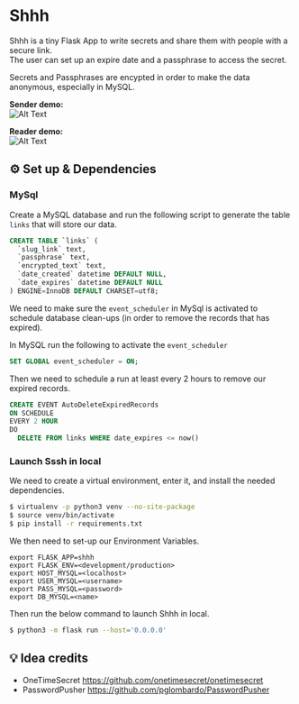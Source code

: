 # Shhh

Shhh is a tiny Flask App to write secrets and share them with people with a secure link.  
The user can set up an expire date and a passphrase to access the secret.    

Secrets and Passphrases are encypted in order to make the data anonymous, especially in MySQL.  

**Sender demo:**    
![Alt Text](https://github.com/smallwat3r/shhh/blob/master/demo/sender.gif)  

**Reader demo:**  
![Alt Text](https://github.com/smallwat3r/shhh/blob/master/demo/reader.gif)  


## ⚙️ Set up & Dependencies

### MySql 
Create a MySQL database and run the following script to generate the table `links` that will store our data.

```sql
CREATE TABLE `links` (
  `slug_link` text,
  `passphrase` text,
  `encrypted_text` text,
  `date_created` datetime DEFAULT NULL,
  `date_expires` datetime DEFAULT NULL
) ENGINE=InnoDB DEFAULT CHARSET=utf8;
```

We need to make sure the `event_scheduler` in MySql is activated to schedule database clean-ups (in order to remove the records that has expired).

In MySQL run the following to activate the `event_scheduler`

```sql
SET GLOBAL event_scheduler = ON;
```

Then we need to schedule a run at least every 2 hours to remove our expired records.
```sql
CREATE EVENT AutoDeleteExpiredRecords
ON SCHEDULE
EVERY 2 HOUR
DO 
  DELETE FROM links WHERE date_expires <= now()
```

### Launch Sssh in local
We need to create a virtual environment, enter it, and install the needed dependencies.
```sh
$ virtualenv -p python3 venv --no-site-package
$ source venv/bin/activate
$ pip install -r requirements.txt
```

We then need to set-up our Environment Variables.
```
export FLASK_APP=shhh
export FLASK_ENV=<development/production>
export HOST_MYSQL=<localhost>
export USER_MYSQL=<username>
export PASS_MYSQL=<password>
export DB_MYSQL=<name>
```
Then run the below command to launch Shhh in local.

```sh
$ python3 -m flask run --host='0.0.0.0'
```

## 💡 Idea credits  

- OneTimeSecret https://github.com/onetimesecret/onetimesecret
- PasswordPusher https://github.com/pglombardo/PasswordPusher
